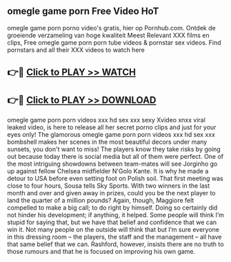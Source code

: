 ## omegle game porn Free Video HoT 

omegle game porn porno video's gratis, hier op Pornhub.com. Ontdek de groeiende verzameling van hoge kwaliteit Meest Relevant XXX films en clips,
Free omegle game porn porn tube videos & pornstar sex videos. Find pornstars and all their XXX videos to watch here


## 👉🔴 [Click to PLAY >> WATCH](http://us.freeplayer.one?title=omegle_game_porn&ref=16D)

## 👉🔴 [Click to PLAY >> DOWNLOAD](http://us.freeplayer.one?title=omegle_game_porn&ref=16D)


omegle game porn porn videos xxx hd sex xxx sexy Xvideo xnxx viral leaked video, is here to release all her secret porno clips and just for your eyes only! The glamorous omegle game porn porn videos xxx hd sex xxx bombshell makes her scenes in the most beautiful decors under many sunsets, you don't want to miss! The players know they take risks by going out because today there is social media but all of them were perfect. One of the most intriguing showdowns between team-mates will see Jorginho go up against fellow Chelsea midfielder N'Golo Kante. It is why he made a detour to USA before even setting foot on Polish soil. That first meeting was close to four hours, Sousa tells Sky Sports. With two winners in the last month and over and given away in prizes, could you be the next player to land the quarter of a million pounds? Again, though, Maggiore felt compelled to make a big call; to do right by himself. Doing so certainly did not hinder his development; if anything, it helped. Some people will think I’m stupid for saying that, but we have that belief and confidence that we can win it. Not many people on the outside will think that but I’m sure everyone in this dressing room – the players, the staff and the management – all have that same belief that we can. Rashford, however, insists there are no truth to those rumours and that he is focused on improving his own game.